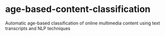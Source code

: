 # age-based-content-classification
Automatic age-based classification of online multimedia content using text transcripts and NLP techniques
